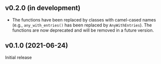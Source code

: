 v0.2.0 (in development)
-----------------------
- The functions have been replaced by classes with camel-cased names (e.g.,
  ``any_with_entries()`` has been replaced by ``AnyWithEntries``).  The
  functions are now deprecated and will be removed in a future version.

v0.1.0 (2021-06-24)
-------------------
Initial release
